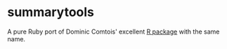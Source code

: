 # summarytools

A pure Ruby port of Dominic Comtois' excellent 
[R package](https://github.com/dcomtois/summarytools) with the same name.
